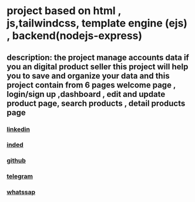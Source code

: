 # project based on html , js,tailwindcss, template engine (ejs) , backend(nodejs-express) 
## description: the project  manage accounts  data if you an digital product seller this project will help you to save and organize your data  and this project contain from 6 pages welcome page , login/sign up ,dashboard , edit and update product page, search products , detail products page
### [linkedin](www.linkedin.com)
### [inded](www.inded.com)
### [github](www.github.com)
### [telegram](www.telegram.com)
### [whatssap](www.whatssap.com)
